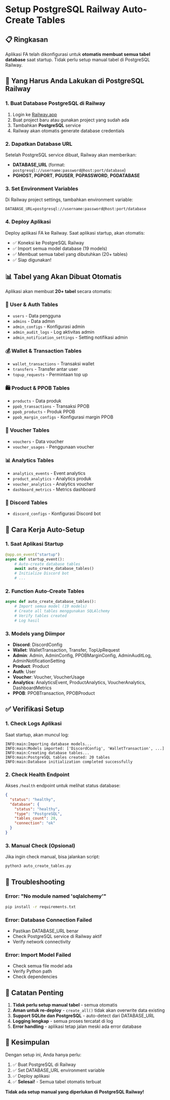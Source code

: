 # Setup PostgreSQL Railway Auto-Create Tables

## 📋 Ringkasan

Aplikasi FA telah dikonfigurasi untuk **otomatis membuat semua tabel database** saat startup. Tidak perlu setup manual tabel di PostgreSQL Railway.

## 🚀 Yang Harus Anda Lakukan di PostgreSQL Railway

### 1. Buat Database PostgreSQL di Railway
1. Login ke [Railway.app](https://railway.app)
2. Buat project baru atau gunakan project yang sudah ada
3. Tambahkan **PostgreSQL** service
4. Railway akan otomatis generate database credentials

### 2. Dapatkan Database URL
Setelah PostgreSQL service dibuat, Railway akan memberikan:
- **DATABASE_URL** (format: `postgresql://username:password@host:port/database`)
- **PGHOST**, **PGPORT**, **PGUSER**, **PGPASSWORD**, **PGDATABASE**

### 3. Set Environment Variables
Di Railway project settings, tambahkan environment variable:
```
DATABASE_URL=postgresql://username:password@host:port/database
```

### 4. Deploy Aplikasi
Deploy aplikasi FA ke Railway. Saat aplikasi startup, akan otomatis:
- ✅ Koneksi ke PostgreSQL Railway
- ✅ Import semua model database (19 models)
- ✅ Membuat semua tabel yang dibutuhkan (20+ tables)
- ✅ Siap digunakan!

## 📊 Tabel yang Akan Dibuat Otomatis

Aplikasi akan membuat **20+ tabel** secara otomatis:

### 👤 User & Auth Tables
- `users` - Data pengguna
- `admins` - Data admin
- `admin_configs` - Konfigurasi admin
- `admin_audit_logs` - Log aktivitas admin
- `admin_notification_settings` - Setting notifikasi admin

### 💰 Wallet & Transaction Tables
- `wallet_transactions` - Transaksi wallet
- `transfers` - Transfer antar user
- `topup_requests` - Permintaan top up

### 🛍️ Product & PPOB Tables
- `products` - Data produk
- `ppob_transactions` - Transaksi PPOB
- `ppob_products` - Produk PPOB
- `ppob_margin_configs` - Konfigurasi margin PPOB

### 🎫 Voucher Tables
- `vouchers` - Data voucher
- `voucher_usages` - Penggunaan voucher

### 📊 Analytics Tables
- `analytics_events` - Event analytics
- `product_analytics` - Analytics produk
- `voucher_analytics` - Analytics voucher
- `dashboard_metrics` - Metrics dashboard

### 🤖 Discord Tables
- `discord_configs` - Konfigurasi Discord bot

## 🔧 Cara Kerja Auto-Setup

### 1. Saat Aplikasi Startup
```python
@app.on_event("startup")
async def startup_event():
    # Auto-create database tables
    await auto_create_database_tables()
    # Initialize Discord bot
    # ...
```

### 2. Function Auto-Create Tables
```python
async def auto_create_database_tables():
    # Import semua model (19 models)
    # Create all tables menggunakan SQLAlchemy
    # Verify tables created
    # Log hasil
```

### 3. Models yang Diimpor
- **Discord**: DiscordConfig
- **Wallet**: WalletTransaction, Transfer, TopUpRequest  
- **Admin**: Admin, AdminConfig, PPOBMarginConfig, AdminAuditLog, AdminNotificationSetting
- **Product**: Product
- **Auth**: User
- **Voucher**: Voucher, VoucherUsage
- **Analytics**: AnalyticsEvent, ProductAnalytics, VoucherAnalytics, DashboardMetrics
- **PPOB**: PPOBTransaction, PPOBProduct

## ✅ Verifikasi Setup

### 1. Check Logs Aplikasi
Saat startup, akan muncul log:
```
INFO:main:Importing database models...
INFO:main:Models imported: ['DiscordConfig', 'WalletTransaction', ...]
INFO:main:Creating database tables...
INFO:main:PostgreSQL tables created: 20 tables
INFO:main:Database initialization completed successfully
```

### 2. Check Health Endpoint
Akses `/health` endpoint untuk melihat status database:
```json
{
  "status": "healthy",
  "database": {
    "status": "healthy", 
    "type": "PostgreSQL",
    "tables_count": 20,
    "connection": "ok"
  }
}
```

### 3. Manual Check (Opsional)
Jika ingin check manual, bisa jalankan script:
```bash
python3 auto_create_tables.py
```

## 🚨 Troubleshooting

### Error: "No module named 'sqlalchemy'"
```bash
pip install -r requirements.txt
```

### Error: Database Connection Failed
- Pastikan DATABASE_URL benar
- Check PostgreSQL service di Railway aktif
- Verify network connectivity

### Error: Import Model Failed
- Check semua file model ada
- Verify Python path
- Check dependencies

## 📝 Catatan Penting

1. **Tidak perlu setup manual tabel** - semua otomatis
2. **Aman untuk re-deploy** - `create_all()` tidak akan overwrite data existing
3. **Support SQLite dan PostgreSQL** - auto-detect dari DATABASE_URL
4. **Logging lengkap** - semua proses tercatat di log
5. **Error handling** - aplikasi tetap jalan meski ada error database

## 🎯 Kesimpulan

Dengan setup ini, Anda hanya perlu:
1. ✅ Buat PostgreSQL di Railway
2. ✅ Set DATABASE_URL environment variable  
3. ✅ Deploy aplikasi
4. ✅ **Selesai!** - Semua tabel otomatis terbuat

**Tidak ada setup manual yang diperlukan di PostgreSQL Railway!**
